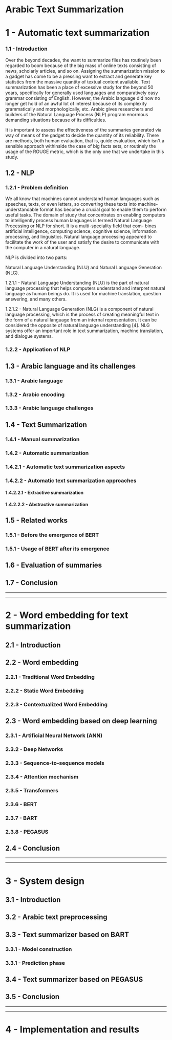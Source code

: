 # Arabic Text Summarization

# 1 - Automatic text summarization
### 1.1 - Introduction
Over the beyond decades, the want to summarize files has routinely been regarded to boom because of the big mass of online texts consisting of news, scholarly articles, and so on. Assigning the summarization mission to a gadget has come to be a pressing want to extract and generate key statistics from the massive quantity of textual content available. Text summarization has been a place of excessive study for the beyond 50 years, specifically for generally used languages and comparatively easy grammar consisting of English. However, the Arabic language did now no longer get hold of an awful lot of interest because of its complexity grammatically and morphologically, etc. Arabic gives researchers and builders of the Natural Language Process (NLP) program enormous demanding situations because of its difficulties.

It is important to assess the effectiveness of the summaries generated via way of means of the gadget to decide the quantity of its reliability. There are methods, both human evaluation, that is, guide evaluation, which isn't a sensible approach withinside the case of big facts sets, or routinely the usage of the ROUGE metric, which is the only one that we undertake in this study.

## 1.2 - NLP
### 1.2.1 - Problem definition
We all know that machines cannot understand human languages such as speeches, texts, or even letters, so converting these texts into machine-understandable format has become a crucial goal to enable them to perform useful tasks. The domain of study that concentrates on enabling computers to intelligently process human languages is termed Natural Language Processing or NLP for short. It is a multi-speciality field that com- bines artificial intelligence, computing science, cognitive science, information processing, and linguistics. Natural language processing appeared to facilitate the work of the user and satisfy the desire to communicate with the computer in a natural language. 

NLP is divided into two parts: 

Natural Language Understanding (NLU) and Natural Language Generation (NLG). 

1.2.1.1 - Natural Language Understanding (NLU) is the part of natural language processing that helps computers understand and interpret natural language as human beings do. It is used for machine translation, question answering, and many others. 

1.2.1.2 - Natural Language Generation (NLG) is a component of natural language processing, which is the process of creating meaningful text in the form of a natural language from an internal representation. It can be considered the opposite of natural language understanding [4]. NLG systems offer an important role in text summarization, machine translation, and dialogue systems.
### 1.2.2 - Application of NLP

## 1.3 - Arabic language and its challenges
### 1.3.1 - Arabic language
### 1.3.2 - Arabic encoding
### 1.3.3 - Arabic language challenges

## 1.4 - Text Summarization
### 1.4.1 - Manual summarization
### 1.4.2 - Automatic summarization
### 1.4.2.1 - Automatic text summarization aspects
### 1.4.2.2 - Automatic text summarization approaches
#### 1.4.2.2.1 - Extractive summarization
#### 1.4.2.2.2 - Abstractive summarization

## 1.5 - Related works
### 1.5.1 - Before the emergence of BERT
### 1.5.1 - Usage of BERT after its emergence

## 1.6 - Evaluation of summaries
## 1.7 - Conclusion

---
---
# 2 - Word embedding for text summarization
## 2.1 - Introduction
## 2.2 - Word embedding
### 2.2.1 - Traditional Word Embedding
### 2.2.2 - Static Word Embedding
### 2.2.3 - Contextualized Word Embedding
## 2.3 - Word embedding based on deep learning
### 2.3.1 - Artificial Neural Network (ANN)
### 2.3.2 - Deep Networks
### 2.3.3 - Sequence-to-sequence models
### 2.3.4 - Attention mechanism
### 2.3.5 - Transformers
### 2.3.6 - BERT
### 2.3.7 - BART
### 2.3.8 - PEGASUS
## 2.4 - Conclusion
---
---
# 3 - System design
## 3.1 - Introduction
## 3.2 - Arabic text preprocessing
## 3.3 - Text summarizer based on BART
### 3.3.1 - Model construction
### 3.3.1 - Prediction phase
## 3.4 - Text summarizer based on PEGASUS
## 3.5 - Conclusion
---
---
# 4 - Implementation and results
